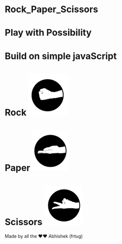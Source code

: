 # Rock_Paper_Scissors

# Play with  Possibility

# Build  on simple javaScript

# Rock                            ![](rock.png)

# Paper                           ![](paper.png)

# Scissors                        ![](scissors.png)

Made by all the ♥️:heart: Abhishek (frtug)
